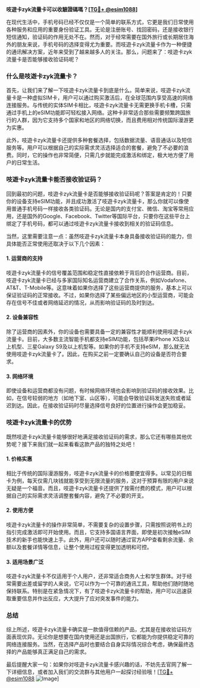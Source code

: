 **吱遊卡zyk流量卡可以收驗證碼嗎？[[TG💪+ @esim1088](https://t.me/s/esim1088)]**

在现代生活中，手机号码已经不仅仅是一个简单的联系方式，它更是我们日常使用各种服务和应用的重要身份验证工具。无论是注册账号、找回密码，还是接收银行短信通知，验证码的作用无处不在。然而，对于经常需要在国外旅行或长期居住海外的朋友来说，手机号码的选择变得尤为重要。而吱遊卡zyk流量卡作为一种便捷的通讯解决方案，近年来受到了越来越多人的关注。那么，问题来了：吱遊卡zyk流量卡是否能够接收验证码呢？

### 什么是吱遊卡zyk流量卡？

首先，让我们来了解一下吱遊卡zyk流量卡到底是什么。简单来说，吱遊卡zyk流量卡是一种虚拟SIM卡，用户可以通过购买激活后，在全球范围内享受高速的网络连接服务。与传统的实体SIM卡相比，吱遊卡zyk流量卡无需更换手机卡槽，只需通过手机上的eSIM功能即可轻松接入网络。这种卡非常适合那些需要频繁跨国旅行的人群，因为它支持多个国家和地区的网络切换，而且费用相对传统国际漫游更为实惠。

此外，吱遊卡zyk流量卡还提供多种套餐选择，包括数据流量、语音通话以及短信服务等。用户可以根据自己的实际需求灵活选择适合的套餐，避免了不必要的浪费。同时，它的操作也非常简便，只需几步就能完成激活和绑定，极大地方便了用户的日常生活。

### 吱遊卡zyk流量卡能否接收验证码？

回到最初的问题，吱遊卡zyk流量卡是否能够接收验证码呢？答案是肯定的！只要你的设备支持eSIM功能，并且成功激活了吱遊卡zyk流量卡，那么你就可以像使用普通手机号码一样接收各类验证码。无论是国内的支付宝、微信、淘宝等常用应用，还是国外的Google、Facebook、Twitter等国际平台，只要你在这些平台上绑定了手机号码，都可以通过吱遊卡zyk流量卡接收到相关的验证码信息。

当然，这里需要注意一点：虽然吱遊卡zyk流量卡本身具备接收验证码的能力，但具体能否正常使用还取决于以下几个因素：

#### 1. **运营商的支持**
吱遊卡zyk流量卡的信号覆盖范围和稳定性直接依赖于背后的合作运营商。目前，吱遊卡zyk流量卡已经与多家国际知名运营商建立了合作关系，例如Vodafone、AT&T、T-Mobile等。这意味着如果你选择了这些运营商提供的服务，基本上可以保证验证码的正常接收。不过，如果你选择了某些偏远地区的小型运营商，可能会存在信号不佳或者网络延迟的情况，从而影响验证码的及时到达。

#### 2. **设备兼容性**
除了运营商的因素外，你的设备也需要具备一定的兼容性才能顺利使用吱遊卡zyk流量卡。目前，大多数主流智能手机都支持eSIM功能，包括苹果iPhone XS及以上机型、三星Galaxy S9及以上机型等。如果你的手机不支持eSIM，那么就无法使用吱遊卡zyk流量卡了。因此，在购买之前一定要确认自己的设备是否符合要求。

#### 3. **网络环境**
即使设备和运营商都没有问题，有时候网络环境也会影响到验证码的接收效果。比如，在信号较弱的地方（如地下室、山区等），可能会导致验证码发送失败或者延迟到达。因此，在接收验证码时尽量选择信号良好的位置进行操作会更加稳妥。

### 吱遊卡zyk流量卡的优势

既然吱遊卡zyk流量卡能够很好地满足接收验证码的需求，那么它还有哪些其他优势呢？接下来我们就一起来看看这款产品的独特之处吧！

#### 1. **价格实惠**
相比于传统的国际漫游服务，吱遊卡zyk流量卡的价格要便宜得多。以常见的日租卡为例，每天仅需几块钱就能享受到无限流量的服务，这对于预算有限的用户来说无疑是一个福音。而且，吱遊卡zyk流量卡还提供了按需付费的模式，用户可以根据自己的实际需求灵活调整套餐内容，避免了不必要的开支。

#### 2. **使用方便**
吱遊卡zyk流量卡的操作非常简单，不需要复杂的设置步骤，只需按照说明书上的指引完成激活即可开始使用。而且，它支持多国语言界面，即使是初次接触eSIM技术的新手也能快速上手。此外，用户还可以随时通过官方APP查看剩余流量、余额以及套餐详情等信息，让整个使用过程变得更加透明和可控。

#### 3. **适用场景广泛**
吱遊卡zyk流量卡不仅适用于个人用户，还非常适合商务人士和学生群体。对于经常需要出差或留学的人来说，它可以作为一个可靠的通讯工具，帮助他们随时随地保持联系。特别是在紧急情况下，有了吱遊卡zyk流量卡的帮助，用户可以迅速获取重要信息并作出反应，大大提升了应对突发事件的能力。

### 总结

综上所述，吱遊卡zyk流量卡确实是一款值得信赖的产品，尤其是在接收验证码方面表现优异。无论你是想要在国内使用还是出国旅行，它都能为你提供稳定可靠的网络连接服务。当然，在选择产品时也要结合自身实际情况综合考虑，确保最终选择的产品能够真正满足自己的需求。

最后提醒大家一句：如果你对吱遊卡zyk流量卡感兴趣的话，不妨先去官网了解一下详细信息，或者加入我们的交流群与其他用户一起探讨经验哦！[[TG💪+ @esim1088](https://t.me/s/esim1088) ![Image](https://i.postimg.cc/4NQfJmqS/Snipaste-2025-05-13-00-14-12.png)]
